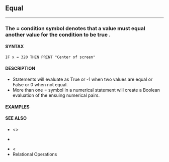 ## Equal
---

### The = condition symbol denotes that a value must equal another value for the condition to be true .

#### SYNTAX

`IF x = 320 THEN PRINT "Center of screen"`

#### DESCRIPTION
* Statements will evaluate as True or -1 when two values are equal or False or 0 when not equal.
* More than one = symbol in a numerical statement will create a Boolean evaluation of the ensuing numerical pairs.


#### EXAMPLES


#### SEE ALSO
* <>
* >
* <
* Relational Operations
